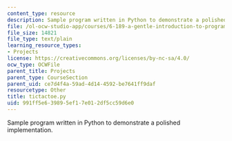 ```yaml
---
content_type: resource
description: Sample program written in Python to demonstrate a polished implementation.
file: /ol-ocw-studio-app/courses/6-189-a-gentle-introduction-to-programming-using-python-january-iap-2008/991ff5e639895ef17e012df5cc59d6e0_tictactoe.py
file_size: 14821
file_type: text/plain
learning_resource_types:
- Projects
license: https://creativecommons.org/licenses/by-nc-sa/4.0/
ocw_type: OCWFile
parent_title: Projects
parent_type: CourseSection
parent_uid: ce7d4f4a-59ad-4d14-4592-be7641ff9daf
resourcetype: Other
title: tictactoe.py
uid: 991ff5e6-3989-5ef1-7e01-2df5cc59d6e0
---
```

Sample program written in Python to demonstrate a polished implementation.